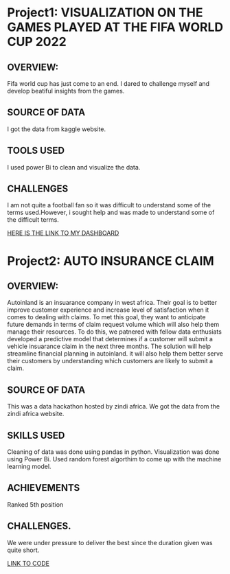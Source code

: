 # Project1:  VISUALIZATION ON THE GAMES PLAYED AT THE FIFA WORLD CUP 2022
## OVERVIEW:
Fifa world cup has just come to an end. I dared to challenge myself and develop beatiful insights from the games.

## SOURCE OF DATA
I got the data from kaggle website.

## TOOLS USED
I used power Bi to clean and visualize the data.

## CHALLENGES 
I am not quite a football fan so it was difficult to understand some of the terms used.However, i sought help and was made to understand some of the difficult terms.

[HERE IS THE LINK TO MY DASHBOARD](https://github.com/trintambogo/fifa_world_cup_2022/blob/main/fifa2.pdf)

# Project2: AUTO INSURANCE CLAIM

## OVERVIEW:
Autoinland is an insuarance company in west africa. Their goal is to better improve customer experience and increase level of satisfaction when it comes to dealing with claims. To met this goal, they want to anticipate future demands in terms of claim request volume which will also help them manage their resources. To do this, we patnered with fellow data enthusiats developed a predictive model that determines if a customer will submit a vehicle insuarance claim in the next three months. The solution will help streamline financial planning in autoinland. it will also help them better serve their customers by understanding which customers are likely to submit a claim.

## SOURCE OF DATA
This was a data hackathon hosted by zindi africa. We got the data from the zindi africa website.

## SKILLS USED
Cleaning of data was done using pandas in python.
Visualization was done using Power Bi.
Used random forest algorthim to come up with the machine learning model.

## ACHIEVEMENTS
Ranked 5th position 

## CHALLENGES.
We were under pressure to deliver the best since the duration given was quite short.

[LINK TO CODE](https://github.com/trintambogo/portfolio/blob/main/Final%20Insuarance%20Claim%20(1).ipynb)



